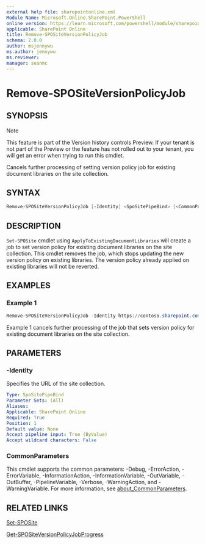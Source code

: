 ```yaml
---
external help file: sharepointonline.xml
Module Name: Microsoft.Online.SharePoint.PowerShell
online version: https://learn.microsoft.com/powershell/module/sharepoint-online/remove-spositeversionpolicyjob
applicable: SharePoint Online
title: Remove-SPOSiteVersionPolicyJob
schema: 2.0.0
author: msjennywu
ms.author: jennywu
ms.reviewer:
manager: seanmc
---
```


# Remove-SPOSiteVersionPolicyJob

## SYNOPSIS

> [!NOTE]
> This feature is part of the Version history controls Preview. If your tenant is not part of the Preview or the feature has not rolled out to your tenant, you will get an error when trying to run this cmdlet.

Cancels further processing of setting version policy job for existing document libraries on the site collection.

## SYNTAX
```powershell
Remove-SPOSiteVersionPolicyJob [-Identity] <SpoSitePipeBind> [<CommonParameters>]
```

## DESCRIPTION

`Set-SPOSite` cmdlet using `ApplyToExistingDocumentLibraries` will create a job to set version policy for existing document libraries on the site collection. This cmdlet removes the job, which stops updating the new version policy on existing libraries. The version policy already applied on existing libraries will not be reverted.

## EXAMPLES

### Example 1

```powershell
Remove-SPOSiteVersionPolicyJob -Identity https://contoso.sharepoint.com/sites/site1
```

Example 1 cancels further processing of the job that sets version policy for existing document libraries on the site collection.

## PARAMETERS

### -Identity

Specifies the URL of the site collection.

```yaml
Type: SpoSitePipeBind
Parameter Sets: (All)
Aliases:
Applicable: SharePoint Online
Required: True
Position: 1
Default value: None
Accept pipeline input: True (ByValue)
Accept wildcard characters: False
```

### CommonParameters

This cmdlet supports the common parameters: -Debug, -ErrorAction, -ErrorVariable, -InformationAction, -InformationVariable, -OutVariable, -OutBuffer, -PipelineVariable, -Verbose, -WarningAction, and -WarningVariable. For more information, see [about_CommonParameters](https://go.microsoft.com/fwlink/?LinkID=113216).

## RELATED LINKS

[Set-SPOSite](Set-SPOSite.md)

[Get-SPOSiteVersionPolicyJobProgress](Get-SPOSiteVersionPolicyJobProgress.md)